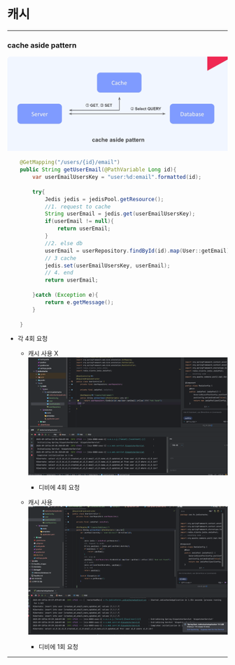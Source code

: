 # 캐시

---

### cache aside pattern
![img.png](../ReadMe_images/cache/img.png)

```java 
    @GetMapping("/users/{id}/email")
    public String getUserEmail(@PathVariable Long id){
        var userEmailUsersKey = "user:%d:email".formatted(id);

        try{
            Jedis jedis = jedisPool.getResource();
            //1. request to cache
            String userEmail = jedis.get(userEmailUsersKey);
            if(userEmail != null){
                return userEmail;
            }
            //2. else db
            userEmail = userRepository.findById(id).map(User::getEmail).orElse("User not found");
            // 3 cache
            jedis.set(userEmailUsersKey, userEmail);
            // 4. end
            return userEmail;

        }catch (Exception e){
            return e.getMessage();
        }

    }
```



- 각 4회 요청 
  - 캐시 사용 X
![스크린샷 2025-09-18 오후 4.59.36.png](../ReadMe_images/%EC%8A%A4%ED%81%AC%EB%A6%B0%EC%83%B7%202025-09-18%20%EC%98%A4%ED%9B%84%204.59.36.png)
    - 디비에 4회 요청 

  - 캐시 사용 
  ![스크린샷 2025-09-18 오후 5.00.10.png](../ReadMe_images/%EC%8A%A4%ED%81%AC%EB%A6%B0%EC%83%B7%202025-09-18%20%EC%98%A4%ED%9B%84%205.00.10.png)
    - 디비에 1회 요청 


---
